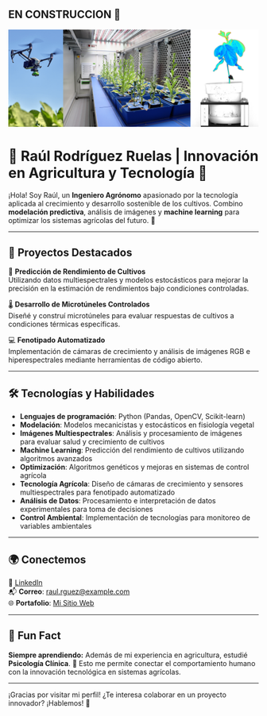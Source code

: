 ## EN CONSTRUCCION 👋


![bannerGrande](https://github.com/Rodriguez-Ruelas/Rodriguez-Ruelas/blob/main/Imagenes_README/bannerGrande.png)

# 🌱 Raúl Rodríguez Ruelas | Innovación en Agricultura y Tecnología 🚀

¡Hola! Soy Raúl, un **Ingeniero Agrónomo** apasionado por la tecnología aplicada al crecimiento y desarrollo sostenible de los cultivos. Combino **modelación predictiva**, análisis de imágenes y **machine learning** para optimizar los sistemas agrícolas del futuro. 🍃

---

## 🚀 Proyectos Destacados

🔬 **Predicción de Rendimiento de Cultivos**  
Utilizando datos multiespectrales y modelos estocásticos para mejorar la precisión en la estimación de rendimientos bajo condiciones controladas.

🌡️ **Desarrollo de Microtúneles Controlados**  
Diseñé y construí microtúneles para evaluar respuestas de cultivos a condiciones térmicas específicas.

💻 **Fenotipado Automatizado**  
Implementación de cámaras de crecimiento y análisis de imágenes RGB e hiperespectrales mediante herramientas de código abierto.

---

## 🛠️ Tecnologías y Habilidades

- **Lenguajes de programación**: Python (Pandas, OpenCV, Scikit-learn)  
- **Modelación**: Modelos mecanicistas y estocásticos en fisiología vegetal  
- **Imágenes Multiespectrales**: Análisis y procesamiento de imágenes para evaluar salud y crecimiento de cultivos  
- **Machine Learning**: Predicción del rendimiento de cultivos utilizando algoritmos avanzados  
- **Optimización**: Algoritmos genéticos y mejoras en sistemas de control agrícola  
- **Tecnología Agrícola**: Diseño de cámaras de crecimiento y sensores multiespectrales para fenotipado automatizado  
- **Análisis de Datos**: Procesamiento e interpretación de datos experimentales para toma de decisiones  
- **Control Ambiental**: Implementación de tecnologías para monitoreo de variables ambientales 

---

<!--
## 📊 Estadísticas de GitHub

![Raúl's GitHub Stats](https://github-readme-stats.vercel.app/api?username=Rodriguez-Ruelas&show_icons=true&theme=radical)  
![Lenguajes Más Usados](https://github-readme-stats.vercel.app/api/top-langs/?username=Rodriguez-Ruelas&layout=compact&theme=radical)

---
-->


## 🌍 Conectemos

💼 [LinkedIn](https://www.linkedin.com/in/raul-rodriguez-ruelas-20634a171)  
📬 **Correo**: raul.rguez@example.com  
🌐 **Portafolio**: [Mi Sitio Web](#)  

---

## 🌟 Fun Fact

**Siempre aprendiendo:** Además de mi experiencia en agricultura, estudié **Psicología Clínica**. 🧠 Esto me permite conectar el comportamiento humano con la innovación tecnológica en sistemas agrícolas.

---

¡Gracias por visitar mi perfil! ¿Te interesa colaborar en un proyecto innovador? ¡Hablemos! 🚀


<!--
**Rodriguez-Ruelas/Rodriguez-Ruelas** is a ✨ _special_ ✨ repository because its `README.md` (this file) appears on your GitHub profile.

Here are some ideas to get you started:

- 🔭 I’m currently working on ...
- 🌱 I’m currently learning ...
- 👯 I’m looking to collaborate on ...
- 🤔 I’m looking for help with ...
- 💬 Ask me about ...
- 📫 How to reach me: ...
- 😄 Pronouns: ...
- ⚡ Fun fact: ...
-->
